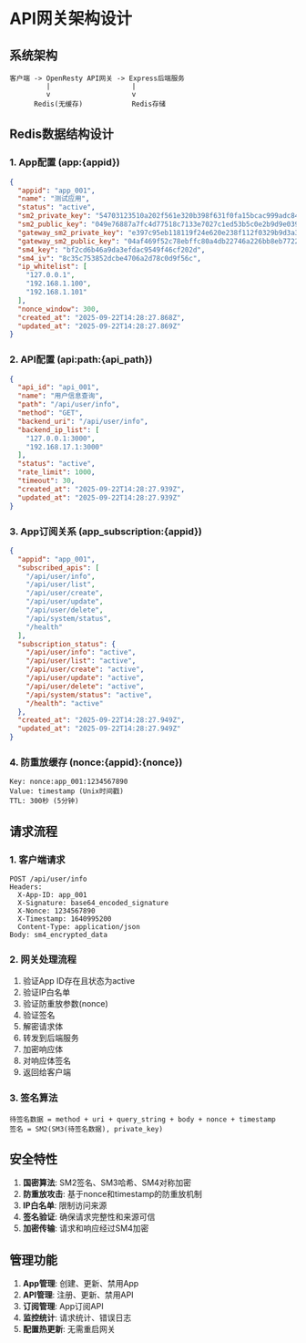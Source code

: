 # API网关架构设计

## 系统架构

```
客户端 -> OpenResty API网关 -> Express后端服务
         |                    |
         v                    v
      Redis(无缓存)            Redis存储
```

## Redis数据结构设计

### 1. App配置 (app:{appid})
```json
{
  "appid": "app_001",
  "name": "测试应用",
  "status": "active",
  "sm2_private_key": "54703123510a202f561e320b398f631f0fa15bcac999adc84ddb0b7ae6594545",
  "sm2_public_key": "049e76887a7fc4d77518c7133e7027c1ed53b5c0e2b9d9e0395981a39e3520dc7c8a10edfae7705f110df8435ee31f74b60466b67cb8382e32b2032ec8553f7215",
  "gateway_sm2_private_key": "e397c95eb118119f24e620e238f112f0329b9d3a379f1c790b605a0ef38286b8",
  "gateway_sm2_public_key": "04af469f52c78ebffc80a4db22746a226bb8eb7722fa1524a0c5c1386ef9cd2af05c1d2e15dccbc5960cf013eb82452d4a702e4c5766eef74cdad62174b158357c",
  "sm4_key": "bf2cd6b46a9da3efdac9549f46cf202d",
  "sm4_iv": "8c35c753852dcbe4706a2d78c0d9f56c",
  "ip_whitelist": [
    "127.0.0.1",
    "192.168.1.100",
    "192.168.1.101"
  ],
  "nonce_window": 300,
  "created_at": "2025-09-22T14:28:27.868Z",
  "updated_at": "2025-09-22T14:28:27.869Z"
}
```

### 2. API配置 (api:path:{api_path})
```json
{
  "api_id": "api_001",
  "name": "用户信息查询",
  "path": "/api/user/info",
  "method": "GET",
  "backend_uri": "/api/user/info",
  "backend_ip_list": [
    "127.0.0.1:3000",
    "192.168.17.1:3000"
  ],
  "status": "active",
  "rate_limit": 1000,
  "timeout": 30,
  "created_at": "2025-09-22T14:28:27.939Z",
  "updated_at": "2025-09-22T14:28:27.939Z"
}
```

### 3. App订阅关系 (app_subscription:{appid})
```json
{
  "appid": "app_001",
  "subscribed_apis": [
    "/api/user/info",
    "/api/user/list",
    "/api/user/create",
    "/api/user/update",
    "/api/user/delete",
    "/api/system/status",
    "/health"
  ],
  "subscription_status": {
    "/api/user/info": "active",
    "/api/user/list": "active",
    "/api/user/create": "active",
    "/api/user/update": "active",
    "/api/user/delete": "active",
    "/api/system/status": "active",
    "/health": "active"
  },
  "created_at": "2025-09-22T14:28:27.949Z",
  "updated_at": "2025-09-22T14:28:27.949Z"
}
```

### 4. 防重放缓存 (nonce:{appid}:{nonce})
```
Key: nonce:app_001:1234567890
Value: timestamp (Unix时间戳)
TTL: 300秒 (5分钟)
```

## 请求流程

### 1. 客户端请求
```
POST /api/user/info
Headers:
  X-App-ID: app_001
  X-Signature: base64_encoded_signature
  X-Nonce: 1234567890
  X-Timestamp: 1640995200
  Content-Type: application/json
Body: sm4_encrypted_data
```

### 2. 网关处理流程
1. 验证App ID存在且状态为active
2. 验证IP白名单
3. 验证防重放参数(nonce)
4. 验证签名
5. 解密请求体
6. 转发到后端服务
7. 加密响应体
8. 对响应体签名
9. 返回给客户端

### 3. 签名算法
```
待签名数据 = method + uri + query_string + body + nonce + timestamp
签名 = SM2(SM3(待签名数据), private_key)
```

## 安全特性

1. **国密算法**: SM2签名、SM3哈希、SM4对称加密
2. **防重放攻击**: 基于nonce和timestamp的防重放机制
3. **IP白名单**: 限制访问来源
4. **签名验证**: 确保请求完整性和来源可信
5. **加密传输**: 请求和响应经过SM4加密

## 管理功能

1. **App管理**: 创建、更新、禁用App
2. **API管理**: 注册、更新、禁用API
3. **订阅管理**: App订阅API
4. **监控统计**: 请求统计、错误日志
5. **配置热更新**: 无需重启网关
